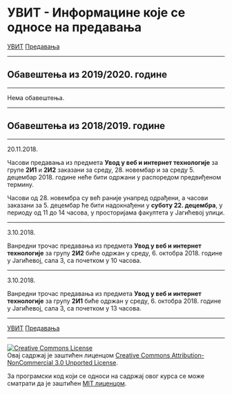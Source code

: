 # УВИТ - Информацине које се односе на предавања

[УВИТ](../../README.md) [Предавања](../README.md)

-----

## Обавештења из 2019/2020. године

-----

Нема обавештења.

-----

## Обавештења из 2018/2019. године

-----

20.11.2018.

Часови предавања из предмета **Увод у веб и интернет технологије** за групе **2И1** и **2И2** заказани за среду, 28. новембар и за среду 5. децембар 2018. године неће бити одржани у распоредом предвиђеном термину. 

Часови од 28. новембра су већ раније унапред одрађени, а часови заказани за 5. децембар ће бити надокнађени у **суботу 22. децембра**, у периоду од 11 до 14 часова, у просторијама факултета у Јагићевој улици.

-----

3.10.2018.

Ванредни трочас предавања из предмета **Увод у веб и интернет технологије** за групу **2И2** биће одржан у среду, 6. октобра  2018. године у Јагићевој, сала 3, са почетком у 10 часова.

-----

3.10.2018.

Ванредни трочас предавања из предмета **Увод у веб и интернет технологије** за групу **2И1** биће одржан у среду, 6. октобра  2018. године у Јагићевој, сала 3, са почетком у 13 часова.

-----

[УВИТ](../../README.md) [Предавања](../README.md)

-----

<a rel="license" href="http://creativecommons.org/licenses/by-nc/3.0/"><img alt="Creative Commons License" style="border-width:0" src="https://i.creativecommons.org/l/by-nc/3.0/88x31.png" /></a><br />Овај садржај је заштићен лиценцом <a rel="license" href="http://creativecommons.org/licenses/by-nc/3.0/">Creative Commons Attribution-NonCommercial 3.0 Unported License</a>.

За програмски код који се односи на садржај овог курса се може сматрати да је заштићен [MIT лиценцом](/LICENSE).